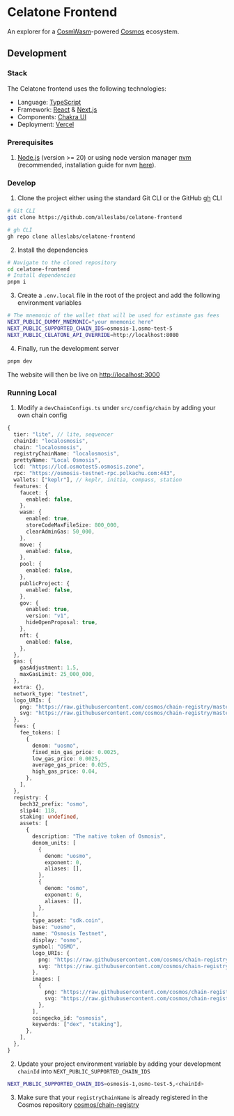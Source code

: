 # Celatone Frontend

An explorer for a [CosmWasm](https://cosmwasm.com/)-powered [Cosmos](http://cosmos.network/) ecosystem.

## Development

### Stack

The Celatone frontend uses the following technologies:

- Language: [TypeScript](https://www.typescriptlang.org/)
- Framework: [React](https://reactjs.org/) & [Next.js](https://nextjs.org/)
- Components: [Chakra UI](https://chakra-ui.com/)
- Deployment: [Vercel](https://vercel.com/)

### Prerequisites

1. [Node.js](https://nodejs.org/en/) (version >= 20) or using node version manager [nvm](https://github.com/nvm-sh/nvm#intro) (recommended, installation guide for nvm [here](https://collabnix.com/how-to-install-and-configure-nvm-on-mac-os/)).

### Develop

1. Clone the project either using the standard Git CLI or the GitHub [gh](https://github.com/cli/cli) CLI

```bash
# Git CLI
git clone https://github.com/alleslabs/celatone-frontend
```

```bash
# gh CLI
gh repo clone alleslabs/celatone-frontend
```

2. Install the dependencies

```bash
# Navigate to the cloned repository
cd celatone-frontend
# Install dependencies
pnpm i
```

3. Create a `.env.local` file in the root of the project and add the following environment variables

```bash
# The mnemonic of the wallet that will be used for estimate gas fees
NEXT_PUBLIC_DUMMY_MNEMONIC="your mnemonic here"
NEXT_PUBLIC_SUPPORTED_CHAIN_IDS=osmosis-1,osmo-test-5
NEXT_PUBLIC_CELATONE_API_OVERRIDE=http://localhost:8080
```

4. Finally, run the development server

```bash
pnpm dev
```

The website will then be live on [http://localhost:3000](http://localhost:3000)

### Running Local

1. Modify a `devChainConfigs.ts` under `src/config/chain` by adding your own chain config

```ts
{
  tier: "lite", // lite, sequencer
  chainId: "localosmosis",
  chain: "localosmosis",
  registryChainName: "localosmosis",
  prettyName: "Local Osmosis",
  lcd: "https://lcd.osmotest5.osmosis.zone",
  rpc: "https://osmosis-testnet-rpc.polkachu.com:443",
  wallets: ["keplr"], // keplr, initia, compass, station
  features: {
    faucet: {
      enabled: false,
    },
    wasm: {
      enabled: true,
      storeCodeMaxFileSize: 800_000,
      clearAdminGas: 50_000,
    },
    move: {
      enabled: false,
    },
    pool: {
      enabled: false,
    },
    publicProject: {
      enabled: false,
    },
    gov: {
      enabled: true,
      version: "v1",
      hideOpenProposal: true,
    },
    nft: {
      enabled: false,
    },
  },
  gas: {
    gasAdjustment: 1.5,
    maxGasLimit: 25_000_000,
  },
  extra: {},
  network_type: "testnet",
  logo_URIs: {
    png: "https://raw.githubusercontent.com/cosmos/chain-registry/master/osmosis/images/osmo.png",
    svg: "https://raw.githubusercontent.com/cosmos/chain-registry/master/osmosis/images/osmo.svg",
  },
  fees: {
    fee_tokens: [
      {
        denom: "uosmo",
        fixed_min_gas_price: 0.0025,
        low_gas_price: 0.0025,
        average_gas_price: 0.025,
        high_gas_price: 0.04,
      },
    ],
  },
  registry: {
    bech32_prefix: "osmo",
    slip44: 118,
    staking: undefined,
    assets: [
      {
        description: "The native token of Osmosis",
        denom_units: [
          {
            denom: "uosmo",
            exponent: 0,
            aliases: [],
          },
          {
            denom: "osmo",
            exponent: 6,
            aliases: [],
          },
        ],
        type_asset: "sdk.coin",
        base: "uosmo",
        name: "Osmosis Testnet",
        display: "osmo",
        symbol: "OSMO",
        logo_URIs: {
          png: "https://raw.githubusercontent.com/cosmos/chain-registry/master/osmosis/images/osmo.png",
          svg: "https://raw.githubusercontent.com/cosmos/chain-registry/master/osmosis/images/osmo.svg",
        },
        images: [
          {
            png: "https://raw.githubusercontent.com/cosmos/chain-registry/master/osmosis/images/osmo.png",
            svg: "https://raw.githubusercontent.com/cosmos/chain-registry/master/osmosis/images/osmo.svg",
          },
        ],
        coingecko_id: "osmosis",
        keywords: ["dex", "staking"],
      },
    ],
  },
}
```

2. Update your project environment variable by adding your development `chainId` into `NEXT_PUBLIC_SUPPORTED_CHAIN_IDS`

```bash
NEXT_PUBLIC_SUPPORTED_CHAIN_IDS=osmosis-1,osmo-test-5,<chainId>
```

3. Make sure that your `registryChainName` is already registered in the Cosmos repository [cosmos/chain-registry](https://github.com/cosmos/chain-registry)
